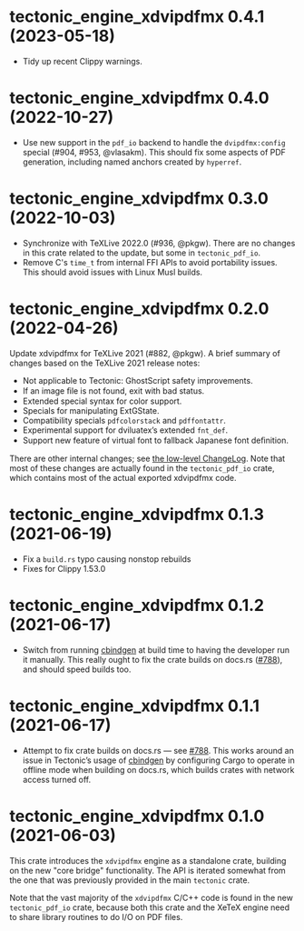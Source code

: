 # tectonic_engine_xdvipdfmx 0.4.1 (2023-05-18)

- Tidy up recent Clippy warnings.


# tectonic_engine_xdvipdfmx 0.4.0 (2022-10-27)

- Use new support in the `pdf_io` backend to handle the `dvipdfmx:config`
  special (#904, #953, @vlasakm). This should fix some aspects of PDF generation,
  including named anchors created by `hyperref`.


# tectonic_engine_xdvipdfmx 0.3.0 (2022-10-03)

- Synchronize with TeXLive 2022.0 (#936, @pkgw). There are no changes in this
  crate related to the update, but some in `tectonic_pdf_io`.
- Remove C's `time_t` from internal FFI APIs to avoid portability issues. This
  should avoid issues with Linux Musl builds.


# tectonic_engine_xdvipdfmx 0.2.0 (2022-04-26)

Update xdvipdfmx for TeXLive 2021 (#882, @pkgw). A brief summary of changes
based on the TeXLive 2021 release notes:

- Not applicable to Tectonic: GhostScript safety improvements.
- If an image ﬁle is not found, exit with bad status.
- Extended special syntax for color support.
- Specials for manipulating ExtGState.
- Compatibility specials `pdfcolorstack` and `pdffontattr`.
- Experimental support for dviluatex’s extended `fnt_def`.
- Support new feature of virtual font to fallback Japanese font deﬁnition.

There are other internal changes; see [the low-level ChangeLog][xdvcl]. Note
that most of these changes are actually found in the `tectonic_pdf_io` crate,
which contains most of the actual exported xdvipdfmx code.

[xdvcl]: https://github.com/TeX-Live/texlive-source/blob/404d2e476949c1e225e6b94ff92e3a113ab6b413/texk/dvipdfm-x/ChangeLog#L107-L557


# tectonic_engine_xdvipdfmx 0.1.3 (2021-06-19)

- Fix a `build.rs` typo causing nonstop rebuilds
- Fixes for Clippy 1.53.0


# tectonic_engine_xdvipdfmx 0.1.2 (2021-06-17)

- Switch from running [cbindgen] at build time to having the developer run it
  manually. This really ought to fix the crate builds on docs.rs ([#788]), and
  should speed builds too.

[cbindgen]: https://github.com/eqrion/cbindgen
[#788]: https://github.com/tectonic-typesetting/tectonic/issues/788


# tectonic_engine_xdvipdfmx 0.1.1 (2021-06-17)

- Attempt to fix crate builds on docs.rs — see [#788]. This works around an
  issue in Tectonic’s usage of [cbindgen] by configuring Cargo to operate in
  offline mode when building on docs.rs, which builds crates with network access
  turned off.

[#788]: https://github.com/tectonic-typesetting/tectonic/issues/788
[cbindgen]: https://github.com/eqrion/cbindgen


# tectonic_engine_xdvipdfmx 0.1.0 (2021-06-03)

This crate introduces the `xdvipdfmx` engine as a standalone crate, building on
the new "core bridge" functionality. The API is iterated somewhat from the one
that was previously provided in the main `tectonic` crate.

Note that the vast majority of the `xdvipdfmx` C/C++ code is found in the new
`tectonic_pdf_io` crate, because both this crate and the XeTeX engine need to
share library routines to do I/O on PDF files.
